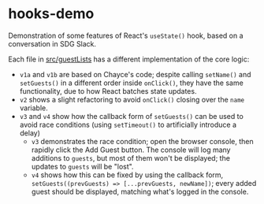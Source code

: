 # hooks-demo

Demonstration of some features of React's `useState()` hook, based on a conversation in SDG Slack.

Each file in [src/guestLists](/src/guestLists) has a different implementation of the core logic:
* `v1a` and `v1b` are based on Chayce's code; despite calling `setName()` and `setGuests()` in a different order inside `onClick()`, they have the same functionality, due to how React batches state updates.
* `v2` shows a slight refactoring to avoid `onClick()` closing over the `name` variable.
* `v3` and `v4` show how the callback form of `setGuests()` can be used to avoid race conditions (using `setTimeout()` to artificially introduce a delay)
  * `v3` demonstrates the race condition; open the browser console, then rapidly click the Add Guest button. The console will log many additions to `guests`, but most of them won't be displayed; the updates to `guests` will be "lost".
  * `v4` shows how this can be fixed by using the callback form, `setGuests((prevGuests) => [...prevGuests, newName])`; every added guest should be displayed, matching what's logged in the console.
